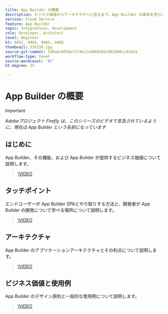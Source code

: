 ```yaml
---
title: App Builder の概要
description: ビジネス価値からアーキテクチャに至るまで、App Builder の基本を学びます。
version: Cloud Service
feature: App Builder
topic: Integrations, Development
role: Developer, Architect
level: Beginner
kt: 9452, 9464, 9465, 9466
thumbnail: 339158.jpg
source-git-commit: 528abc0938a71746c2c8b69382c961686cc42634
workflow-type: tm+mt
source-wordcount: '97'
ht-degree: 3%

---
```



# App Builder の概要

>[!IMPORTANT]
>
> _Adobeプロジェクト Firefly は、このシリーズのビデオで言及されているように、現在は App Builder という名前になっています_

## はじめに

App Builder、その機能、および App Builder が提供するビジネス価値について説明します。

>[!VIDEO](https://video.tv.adobe.com/v/339158/?quality=12&learn=on)

## タッチポイント

エンドユーザーが App Builder SPAとやり取りする方法と、開発者が App Builder の開発について学べる場所について説明します。

>[!VIDEO](https://video.tv.adobe.com/v/339159/?quality=12&learn=on)

## アーキテクチャ

App Builder のアプリケーションアーキテクチャとその利点について説明します。

>[!VIDEO](https://video.tv.adobe.com/v/339160/?quality=12&learn=on)

## ビジネス価値と使用例

App Builder のデザイン原則と一般的な使用例について説明します。

>[!VIDEO](https://video.tv.adobe.com/v/339161/?quality=12&learn=on)
